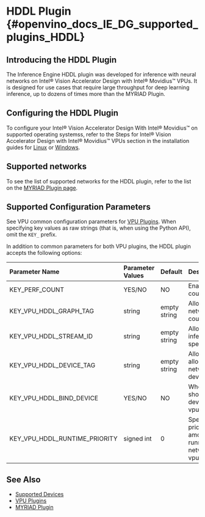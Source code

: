 # HDDL Plugin {#openvino_docs_IE_DG_supported_plugins_HDDL}

## Introducing the HDDL Plugin

The Inference Engine HDDL plugin was developed for inference with neural networks on Intel&reg; Vision Accelerator Design with Intel&reg; Movidius&trade; VPUs. It is designed for use cases that require large throughput for deep learning inference, up to dozens of times more than the MYRIAD Plugin.

## Configuring the HDDL Plugin

To configure your Intel® Vision Accelerator Design With Intel® Movidius™ on supported operating systemss, refer to the Steps for Intel® Vision Accelerator Design with Intel® Movidius™ VPUs section in the installation guides for [Linux](../../install_guides/installing-openvino-linux.md) or [Windows](../../install_guides/installing-openvino-windows.md).

## Supported networks

To see the list of supported networks for the HDDL plugin, refer to the list on the [MYRIAD Plugin page](MYRIAD.md).

## Supported Configuration Parameters

See VPU common configuration parameters for [VPU Plugins](VPU.md).
When specifying key values as raw strings (that is, when using the Python API), omit the `KEY_` prefix.

In addition to common parameters for both VPU plugins, the HDDL plugin accepts the following options:

| Parameter Name                        | Parameter Values | Default      | Description                                                                     |
| :---                                  | :---             | :---         | :---                                                                            |
| KEY_PERF_COUNT                        | YES/NO           | NO           | Enable performance counter option.                                              |
| KEY_VPU_HDDL_GRAPH_TAG                | string           | empty string | Allows to execute network on specified count of devices.                        |
| KEY_VPU_HDDL_STREAM_ID                | string           | empty string | Allows to execute inference on a specified device.                              |
| KEY_VPU_HDDL_DEVICE_TAG               | string           | empty string | Allows to allocate/deallocate networks on specified devices.                    |
| KEY_VPU_HDDL_BIND_DEVICE              | YES/NO           | NO           | Whether the network should bind to a device. Refer to vpu_plugin_config.hpp.    |
| KEY_VPU_HDDL_RUNTIME_PRIORITY         | signed int       | 0            | Specify the runtime priority of a device among all devices running the same network. Refer to vpu_plugin_config.hpp. |

## See Also

* [Supported Devices](Supported_Devices.md)
* [VPU Plugins](VPU.md)
* [MYRIAD Plugin](MYRIAD.md)
